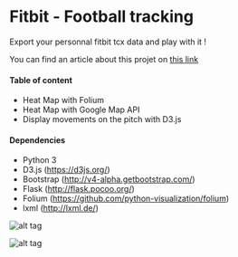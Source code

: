 # Fitbit - Football tracking

Export your personnal fitbit tcx data and play with it !

You can find an article about this projet on [this link](https://medium.com/@pierredelarroqua/tracking-my-movements-on-the-football-pitch-with-fitbit-872726e99809#.kktyg5awg)

#### Table of content

* Heat Map with Folium
* Heat Map with Google Map API
* Display movements on the pitch with D3.js


#### Dependencies

* Python 3
* D3.js (https://d3js.org/)
* Bootstrap (http://v4-alpha.getbootstrap.com/)
* Flask (http://flask.pocoo.org/)
* Folium (https://github.com/python-visualization/folium)
* lxml (http://lxml.de/)



 ![alt tag](https://cdn-images-1.medium.com/max/1600/1*l_AMcJq9Tfo7cLlkd_cczA.png)
 
 ![alt tag](https://cdn-images-1.medium.com/max/1600/1*UG6FtWNjNiBkuF5TbMTG1A.png)
 